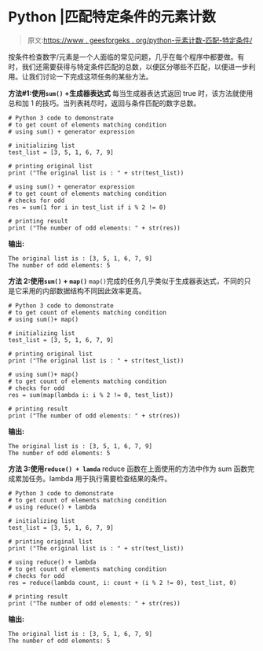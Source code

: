 # Python |匹配特定条件的元素计数

> 原文:[https://www . geesforgeks . org/python-元素计数-匹配-特定条件/](https://www.geeksforgeeks.org/python-count-of-elements-matching-particular-condition/)

按条件检查数字/元素是一个人面临的常见问题，几乎在每个程序中都要做。有时，我们还需要获得与特定条件匹配的总数，以便区分哪些不匹配，以便进一步利用。让我们讨论一下完成这项任务的某些方法。

**方法#1:使用`sum()` +生成器表达式**
每当生成器表达式返回 true 时，该方法就使用总和加 1 的技巧。当列表耗尽时，返回与条件匹配的数字总数。

```
# Python 3 code to demonstrate 
# to get count of elements matching condition 
# using sum() + generator expression

# initializing list
test_list = [3, 5, 1, 6, 7, 9]

# printing original list
print ("The original list is : " + str(test_list))

# using sum() + generator expression
# to get count of elements matching condition 
# checks for odd
res = sum(1 for i in test_list if i % 2 != 0)

# printing result
print ("The number of odd elements: " + str(res))
```

**输出:**

```
The original list is : [3, 5, 1, 6, 7, 9]
The number of odd elements: 5

```

**方法 2:使用`sum()` + `map()`** `map()`完成的任务几乎类似于生成器表达式，不同的只是它采用的内部数据结构不同因此效率更高。

```
# Python 3 code to demonstrate 
# to get count of elements matching condition 
# using sum()+ map()

# initializing list
test_list = [3, 5, 1, 6, 7, 9]

# printing original list
print ("The original list is : " + str(test_list))

# using sum()+ map()
# to get count of elements matching condition 
# checks for odd
res = sum(map(lambda i: i % 2 != 0, test_list))

# printing result
print ("The number of odd elements: " + str(res))
```

**输出:**

```
The original list is : [3, 5, 1, 6, 7, 9]
The number of odd elements: 5

```

**方法 3:使用`reduce() + lamda`**
reduce 函数在上面使用的方法中作为 sum 函数完成累加任务。lambda 用于执行需要检查结果的条件。

```
# Python 3 code to demonstrate 
# to get count of elements matching condition 
# using reduce() + lambda

# initializing list
test_list = [3, 5, 1, 6, 7, 9]

# printing original list
print ("The original list is : " + str(test_list))

# using reduce() + lambda
# to get count of elements matching condition 
# checks for odd
res = reduce(lambda count, i: count + (i % 2 != 0), test_list, 0)

# printing result
print ("The number of odd elements: " + str(res))
```

**输出:**

```
The original list is : [3, 5, 1, 6, 7, 9]
The number of odd elements: 5

```